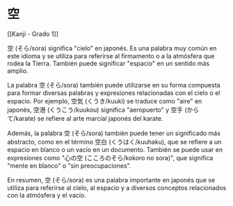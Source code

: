 # 空

[[Kanji - Grado 1]]

空 (そら/sora) significa "cielo" en japonés. Es una palabra muy común en este idioma y se utiliza para referirse al firmamento o a la atmósfera que rodea la Tierra. También puede significar "espacio" en un sentido más amplio.

La palabra 空 (そら/sora) también puede utilizarse en su forma compuesta para formar diversas palabras y expresiones relacionadas con el cielo o el espacio. Por ejemplo, 空気 (くうき/kuuki) se traduce como "aire" en japonés, 空港 (くうこう/kuukou) significa "aeropuerto" y 空手 (からて/karate) se refiere al arte marcial japonés del karate.

Además, la palabra 空 (そら/sora) también puede tener un significado más abstracto, como en el término 空白 (くうはく/kuuhaku), que se refiere a un espacio en blanco o un vacío en un documento. También se puede usar en expresiones como "心の空 (こころのそら/kokoro no sora)", que significa "mente en blanco" o "sin preocupaciones".

En resumen, 空 (そら/sora) es una palabra importante en japonés que se utiliza para referirse al cielo, al espacio y a diversos conceptos relacionados con la atmósfera y el vacío.
